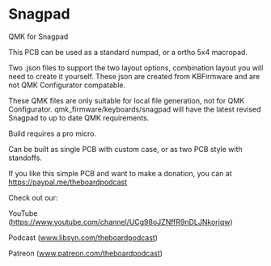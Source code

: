 # Snagpad
QMK for Snagpad

This PCB can be used as a standard numpad, or a ortho 5x4 macropad.

Two .json files to support the two layout options, combination layout you will need to create it yourself.
These json are created from KBFirmware and are not QMK Configurator compatable.

These QMK files are only suitable for local file generation, not for QMK Configurator.
qmk_firmware/keyboards/snagpad will have the latest revised Snagpad to up to date QMK requirements.

Build requires a pro micro.

Can be built as single PCB with custom case, or as two PCB style with standoffs.

If you like this simple PCB and want to make a donation, you can at https://paypal.me/theboardpodcast

Check out our:

YouTube (https://www.youtube.com/channel/UCg98oJZNffR9nDLJNkorjqw)

Podcast (www.libsyn.com/theboardpodcast)

Patreon (www.patreon.com/theboardpodcast)

